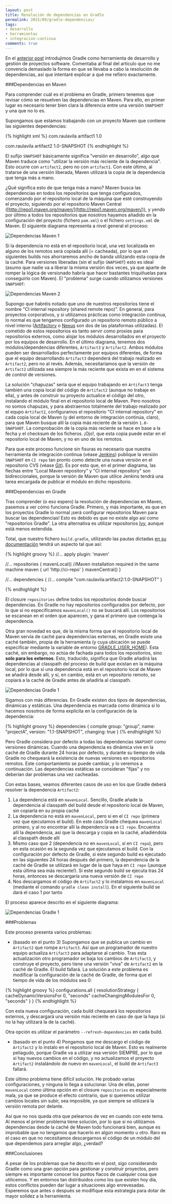 ```yaml
---
layout: post
title: Resolución de dependencias en Gradle
permalink: 2015/09/gradle-dependencias/
tags:
- desarrollo
- herramientas
- integracion-continua
comments: true
---
```


En el [anterior post](/2015/09/gradle-desde-maven) introdujimos Gradle como herramienta de desarrollo y gestión de proyectos software. Comentaba al final del artículo que no me convencía demasiado la forma en que se llevaba a cabo la resolución de dependencias, así que intentaré explicar a qué me refiero exactamente.

<!--break-->

###Dependencias en Maven

Para comprender cuál es el problema en Gradle, primero tenemos que revisar cómo se resuelven las dependencias en Maven. Para ello, en primer lugar es necesario tener bien clara la diferencia entre una versión `SNAPSHOT` y una que no lo es.

Supongamos que estamos trabajando con un proyecto Maven que contiene las siguientes dependencias:

{% highlight xml %}
<dependency>
    <groupId>com.raulavila</groupId>
    <artifactId>artifact1</artifactId>
    <version>1.0</version>
</dependency>

<dependency>
    <groupId>com.raulavila</groupId>
    <artifactId>artifact2</artifactId>
    <version>1.0-SNAPSHOT</version>
</dependency>
{% endhighlight %}

El sufijo `SNAPSHOT` básicamente significa "versión en desarrollo", algo que Maven traduce como "utilizar la versión más reciente de la dependencia". Esto ocurre con `artifact2`, pero no con `artifact1`. Con este último, al tratarse de una versión liberada, Maven utilizará la copia de la dependencia que tenga más a mano.

¿Qué significa esto de que tenga más a mano? Maven busca las dependencias en todos los repositorios que tenga configurados, comenzando por el repositorio local de la máquina que esté construyendo el proyecto, siguiendo por el repositorio Maven Central ([http://repo1.maven.org/maven/](http://repo1.maven.org/maven/)), y yendo por último a todos los repositorios que nosotros hayamos añadido en la configuración del proyecto (fichero `pom.xml`) o el fichero `settings.xml` de Maven. El siguiente diagrama representa a nivel general el proceso:

![Dependencias Maven 1](/public/pictures/dependencias/dep-maven-1.jpg)

Si la dependencia no está en el repositorio local, una vez localizada en alguno de los remotos será copiada allí (= cacheada), por lo que en siguientes builds nos ahorraremos ancho de banda utilizando esta copia de la caché. Para versiones liberadas (sin el sufijo `SNAPSHOT`) esto es ideal (asumo que nadie va a liberar la misma versión dos veces, ya que aparte de romper la lógica de versionado habría que hacer bastantes triquiñuelas para conseguirlo con Maven). El "problema" surge cuando utilizamos versiones `SNAPSHOT`:

![Dependencias Maven 2](/public/pictures/dependencias/dep-maven-2.jpg)

Supongo que habréis notado que uno de nuestros repositorios tiene el nombre "CI internal repository (shared remote repo)". En general, para proyectos corporativos, y si utilizamos prácticas como integración continua, lo normal es que tengamos configurado un repositorio remoto público a nivel interno ([Artifactory](http://www.jfrog.com/artifactory/) o [Nexus](http://www.sonatype.com/nexus/product-overview) son dos de las plataformas utilizadas). El cometido de estos repositorios es tanto servir como proxies para repositorios externos, como alojar los módulos desarrollados en el proyecto por los equipos de desarrollo. En el último diagrama, tenemos dos módulos/dependencias diferentes, `Artifact3` y `Artifact2`. Ambos módulos pueden ser desarrollados perfectamente por equipos diferentes, de forma que el equipo desarrollando `Artifact3` dependerá del trabajo realizado en `Artifact2`, pero no al revés. Además, necesitaríamos que la versión de `Artifact2` utilizada sea siempre la más reciente que exista en en el sistema de control de versiones.

La solución "chapuzas" sería que el equipo trabajando en `Artifact3` tenga también una copia local del código de `Artifact2` (aunque no trabaje en ella), y antes de construir su proyecto actualice el código del otro, instalando el módulo final en el repositorio local de Maven. Pero nosotros no somos chapuzas, y para abstraernos totalmente del trabajo realizado por el equpo `Artifact2`, configuramos el repositorio "CI internal repository" en cada copia local de Maven (y del entorno de integración continúa, claro), para que Maven busque allí la copia más reciente de la versión `1.0-SNAPSHOT`. La comprobación de la copia más reciente se hace en base a la fecha y el checksum de los ficheros. ¡Ojo!, que esta copia puede estar en el repositorio local de Maven, y no en uno de los remotos.

Para que este proceso funcione sin fisuras es necesario que nuestra herramienta de integración continua (véase [Jenkins](https://jenkins-ci.org/)) publique la versión `SNAPSHOT` en `CI repo` tan pronto como detecte una nueva versión en el repositorio CVS (véase [Git](https://git-scm.com/)). Es por esto que, en el primer diagrama, las flechas entre "Local Maven repository" y "CI internal repository" son bidireccionales, porque la versión de Maven que utilice Jenkins tendrá una tarea encargada de publicar el módulo en dicho repositorio.

###Dependencias en Gradle

Tras comprender (o eso espero) la resolución de dependencias en Maven, pasemos a ver cómo funciona Gradle. Primero, y más importante, es que en los proyectos Gradle lo normal ¡será configurar repositorios Maven para buscar las dependencias! Esto es debido es que no existe algo así como "repositorios Gradle". La otra alternativa es utilizar repositorios [Ivy](http://ant.apache.org/ivy/history/latest-milestone/tutorial/build-repository.html), aunque está menos extendida.

Total, que nuestro fichero `build.gradle`, utilizando las pautas dictadas [en su documentación](https://docs.gradle.org/current/userguide/artifact_dependencies_tutorial.html) tendrá un aspecto tal que así:

{% highlight groovy %}
//...
apply plugin: 'maven'

//...
repositories {
    mavenLocal()  //Maven installation required in the same machine
    maven {
        url 'http://ci-repo'
    }
    mavenCentral()
}

//...
dependencies {
    //...
    compile "com.raulavila:artifact2:1.0-SNAPSHOT"
}

{% endhighlight %}

El closure `repositories` define todos los repositorios donde buscar dependencias. En Gradle no hay repositorios configurados por defecto, por lo que si no especificamos `mavenLocal()` no se buscará allí. Los repositorios se escanean en el orden que aparecen, y gana el primero que contenga la dependencia.

Otra gran novedad es que, de la misma forma que el repositorio local de Maven servía de caché para dependencias externas, en Gradle existe una caché también, propia de la herramienta (y cuya ubicación se puede especificar mediante la variable de entorno [GRADLE_USER_HOME](http://blog.james-carr.org/2011/05/04/setting-gradle-cache-to-a-common-location/)). Esta caché, sin embargo, no actúa de fachada para todos los repositorios, sino **solo para los externos**. Esto, traducido, significa que Gradle añadirá las dependencias al classpath del proceso de build que existan en la máquina local, por lo que si una dependencia está en el repositorio local de Maven se añadirá desde allí, y si, en cambio, está en un repositorio remoto, se copiará a la caché de Gradle antes de añadirla al classpath.

![Dependencias Gradle 1](/public/pictures/dependencias/dep-gradle-1.jpg)

Sigamos con más diferencias. En Gradle existen dos tipos de dependencias, dinámicas y estáticas. Una dependencia es marcada como dinámica si lo hacemos nosotros de forma explícita en la configuración de la dependencia:

{% highlight groovy %}
dependencies {
    compile group: "group", name: "projectA", version: "1.1-SNAPSHOT", changing: true
}
{% endhighlight %}

Pero Gradle considera por defecto a todas las dependencias `SNAPSHOT` como versiones dinámicas. Cuando una dependencia es dinámica vive en la caché de Gradle durante 24 horas por defecto, y durante su tiempo de vida Gradle no chequeará la existencia de nuevas versiones en repositorios remotos. Este comportamiento se puede cambiar, y lo veremos a continuación. Las dependencias estáticas se consideran "fijas" y no deberían dar problemas una vez cacheadas.

Con estas bases, veamos diferentes casos de uso en los que Gradle deberá resolver la dependencia `Artifact2`:

1. La dependencia está en `mavenLocal`. Sencillo, Gradle añade la dependencia al classpath del build desde el repositorio local de Maven, sin copiarla en su propia caché
2. La dependencia no está en `mavenLocal`, pero si en el `CI repo` (primera vez que ejecutamos el build). En este caso Gradle chequea `mavenLocal` primero, y al no encontrar allí la dependencia va a `CI repo`. Encuentra allí la dependencia, así que la descarga y copia en la caché, añadiéndola al classpath desde allí
3. Mismo caso que 2 (dependencia no en `mavenLocal`, sí en `CI repo`), pero en esta ocasión es la segunda vez que ejecutamos el build. Con la configuración por defecto de Gradle, si este segundo build es ejecutado en las siguientes 24 horas después del primero, la dependencia de la caché de Gradle se utilizará en lugar de la que haya en `CI repo` (¡aunque esta última sea más reciente!). Si este segundo build se ejecuta tras 24 horas, entonces se descargaría una nueva versión de `CI repo`
4. Nos descargamos el código de `Artifact2` y lo instalamos en `mavenLocal` (mediante el comando `gradle clean install`). En el siguiente build se dará el caso 1 por tanto

El proceso aparece descrito en el siguiente diagrama:

![Dependencias Gradle 1](/public/pictures/dependencias/dep-gradle-2.jpg)

###Problemas

Este proceso presenta varios problemas:

* (basado en el punto 3) Supongamos que se publica un cambio en `Artifact2` que rompe `Artifact3`. Así que un programador de nuestro equipo actualiza `Artifact3` para adaptarse al cambio. Tras esta actualización otro programador se baja los cambios de `Artifact3`, y construye el proyecto, pero tiene una versión "viva" de `Artifact2` en la caché de Gradle. El build fallará. La solución a este problema es modificar la configuración de la caché de Gradle, de forma que el tiempo de vida de los módulos sea 0:

{% highlight groovy %}
configurations.all {
    resolutionStrategy {
        cacheDynamicVersionsFor 0, "seconds"
        cacheChangingModulesFor 0, "seconds"
    }
}
{% endhighlight %}

Con esta nueva configuración, cada build chequeará los repositorios externos, y descargará una versión más reciente en caso de que la haya (si no la hay utilizará la de la caché).

Otra opción es utilizar el parámetro `--refresh-dependencies` en cada build.

* (basado en el punto 4) Pongamos que me descargo el código de `Artifact2` y lo instalo en el repositorio local de Maven. Esto es realmente peliagudo, porque Gradle va a utilizar esa versión SIEMPRE, por lo que si hay nuevos cambios en el código, y no actualizamos el proyecto `Artifact2` instalándolo de nuevo en `mavenLocal`, el build de `Artifact3` fallará.

Este último problema tiene difícil solución. He probado varias configuraciones, y ninguna lo llega a solucionar. Una de ellas, poner `mavenLocal` como última opción en el closure `repositories` es especialmente mala, ya que se produce el efecto contrario, que si queremos utilizar cambios locales sin subir, sea imposible, ya que siempre se utilizará la versión remota por delante.

Así que no nos queda otra que pelearnos de vez en cuando con este tema. Al menos el primer problema tiene solución, por lo que si no utilizamos dependencias desde la caché de Maven todo funcionará bien, aunque es improbable que no tengamos que hacerlo en algún momento u otro. Raro es el caso en que no necesitamos descargarnos el código de un módulo del que dependemos para arreglar algo, ¿verdad?

###Conclusiones

A pesar de los problemas que he descrito en el post, sigo considerando Gradle como una gran opción para gestionar y construir proyectos, pero siempre es importante conocer los puntos flacos de cualquier cosa que utilicemos. Y en entornos tan distribuidos como los que existen hoy día, estos conflictos pueden dar lugar a situaciones algo enrevesadas. Esperemos que antes o después se modifique esta estrategia para dotar de mayor solidez a la herramienta.
